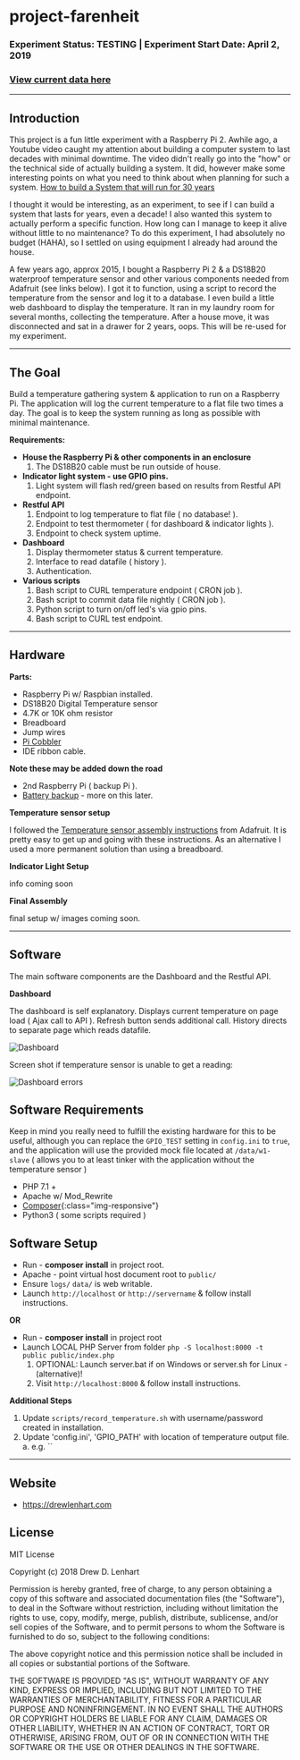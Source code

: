 # project-farenheit

### Experiment Status: TESTING | Experiment Start Date: April 2, 2019

### [View current data here](data/temperature_fw_in.dat)
***
## Introduction

This project is a fun little experiment with a Raspberry Pi 2. Awhile ago, a Youtube video caught my attention about building a computer system to last decades with minimal downtime. The video didn't really go into the "how" or the technical side of actually building a system. It did, however make some interesting points on what you need to think about when planning for such a system. [How to build a System that will run for 30 years](https://youtu.be/ALEor2mnIsI)

I thought it would be interesting, as an experiment, to see if I can build a system that lasts for years, even a decade! I also wanted this system to actually perform a specific function. How long can I manage to keep it alive without little to no maintenance? To do this experiment, I had absolutely no budget (HAHA), so I settled on using equipment I already had around the house.

A few years ago, approx 2015, I bought a Raspberry Pi 2 & a DS18B20 waterproof temperature sensor and other various components needed from Adafruit (see links below). I got it to function, using a script to record the temperature from the sensor and log it to a database. I even build a little web dashboard to display the temperature. It ran in my laundry room for several months, collecting the temperature. After a house move, it was disconnected and sat in a drawer for 2 years, oops. This will be re-used for my experiment.

***
## The Goal

Build a temperature gathering system & application to run on a Raspberry Pi. The application will log the current temperature to a flat file two times a day. The goal is to keep the system running as long as possible with minimal maintenance.

**Requirements:**
* **House the Raspberry Pi & other components in an enclosure**
  1. The DS18B20 cable must be run outside of house.
* **Indicator light system - use GPIO pins.**
  1.  Light system will flash red/green based on results from Restful API endpoint.
* **Restful API**
  1.  Endpoint to log temperature to flat file ( no database! ).
  2.  Endpoint to test thermometer ( for dashboard & indicator lights ).
  3.  Endpoint to check system uptime.
* **Dashboard**
  1.  Display thermometer status & current temperature.
  2.  Interface to read datafile ( history ).
  3.  Authentication.
* **Various scripts**
  1.  Bash script to CURL temperature endpoint ( CRON job ).
  2.  Bash script to commit data file nightly ( CRON job ).
  3.  Python script to turn on/off led's via gpio pins.
    1. Bash script to CURL test endpoint.

***
## Hardware

**Parts:**
* Raspberry Pi w/ Raspbian installed.
* DS18B20 Digital Temperature sensor
* 4.7K or 10K ohm resistor
* Breadboard
* Jump wires
* [Pi Cobbler](https://www.adafruit.com/product/2029)
* IDE ribbon cable.

**Note these may be added down the road**
* 2nd Raspberry Pi ( backup Pi ).
* [Battery backup](https://www.adafruit.com/product/1565) - more on this later.

**Temperature sensor setup**

I followed the [Temperature sensor assembly instructions](https://learn.adafruit.com/adafruits-raspberry-pi-lesson-11-ds18b20-temperature-sensing/hardware) from Adafruit. It is pretty easy to get up and going with these instructions. As an alternative I used a more permanent solution than using a breadboard.

**Indicator Light Setup**

info coming soon

**Final Assembly**

final setup w/ images coming soon.

***

## Software

The main software components are the Dashboard and the Restful API.

**Dashboard**

The dashboard is self explanatory. Displays current temperature on page load ( Ajax call to API ). Refresh button sends additional call. History directs to separate page which reads datafile.

![Dashboard](materials/images/pf_dashboard.png)

Screen shot if temperature sensor is unable to get a reading:

![Dashboard errors](materials/images/pf_dashboard_errors.png)

## Software Requirements

Keep in mind you really need to fulfill the existing hardware for this to be useful, although you can replace the `GPIO_TEST` setting in `config.ini` to `true`, and the application will use the provided mock file located at `/data/w1-slave` ( allows you to at least tinker with the application without the temperature sensor )

* PHP 7.1 +
* Apache w/ Mod_Rewrite
* [Composer](https://getcomposer.org/download/){:class="img-responsive"}
* Python3 ( some scripts required )

## Software Setup

* Run - **composer install** in project root.
* Apache - point virtual host document root to `public/`
* Ensure `logs/` `data/` is web writable.
* Launch `http://localhost` or `http://servername` & follow install instructions.

**OR**

* Run - **composer install** in project root
* Launch LOCAL PHP Server from folder `php -S localhost:8000 -t public public/index.php`
  1. OPTIONAL: Launch server.bat if on Windows or server.sh for Linux - (alternative)!
  2. Visit `http://localhost:8000` & follow install instructions.

**Additional Steps**

1. Update `scripts/record_temperature.sh` with username/password created in installation.
2. Update 'config.ini', 'GPIO_PATH' with location of temperature output file.
  a. e.g. ``


***
## Website

* https://drewlenhart.com

## License

MIT License

Copyright (c) 2018 Drew D. Lenhart

Permission is hereby granted, free of charge, to any person obtaining a copy of this software and associated documentation files (the "Software"), to deal in the Software without restriction, including without limitation the rights to use, copy, modify, merge, publish, distribute, sublicense, and/or sell copies of the Software, and to permit persons to whom the Software is furnished to do so, subject to the following conditions:

The above copyright notice and this permission notice shall be included in all copies or substantial portions of the Software.

THE SOFTWARE IS PROVIDED "AS IS", WITHOUT WARRANTY OF ANY KIND, EXPRESS OR IMPLIED, INCLUDING BUT NOT LIMITED TO THE WARRANTIES OF MERCHANTABILITY, FITNESS FOR A PARTICULAR PURPOSE AND NONINFRINGEMENT. IN NO EVENT SHALL THE AUTHORS OR COPYRIGHT HOLDERS BE LIABLE FOR ANY CLAIM, DAMAGES OR OTHER LIABILITY, WHETHER IN AN ACTION OF CONTRACT, TORT OR OTHERWISE, ARISING FROM, OUT OF OR IN CONNECTION WITH THE SOFTWARE OR THE USE OR OTHER DEALINGS IN THE SOFTWARE.
